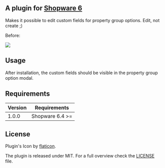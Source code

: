 ## A plugin for [Shopware 6](https://github.com/shopware/platform)

Makes it possible to edit custom fields for property group options. Edit, not create ;)

Before:

![](https://i.imgur.com/HdK6d1W.png)

## Usage

After installation, the custom fields should be visible in the property group option modal.

## Requirements

| Version 	| Requirements               	|
|---------	|----------------------------	|
| 1.0.0    	| Shopware 6.4 >=	            |

## License

Plugin's Icon by [flaticon](https://www.flaticon.com).

The plugin is released under MIT. For a full overview check the [LICENSE](./LICENSE) file.
